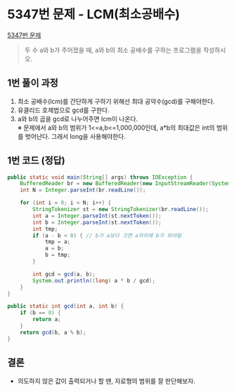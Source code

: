 # 5347번 문제 - LCM(최소공배수)
[5347번 문제]:https://www.acmicpc.net/problem/5347
[5347번 문제]
> 두 수 a와 b가 주어졌을 때, a와 b의 최소 공배수를 구하는 프로그램을 작성하시오.


## 1번 풀이 과정
1. 최소 공배수(lcm)를 간단하게 구하기 위해선 최대 공약수(gcd)를 구해야한다.
2. 유클리드 호제법으로 gcd를 구한다.
3. a와 b의 곱을 gcd로 나누어주면 lcm이 나온다.<br>
※ 문제에서 a와 b의 범위가 1<=a,b<=1,000,000인데, a*b의 최대값은 int의 범위를 벗어난다. 그래서 long을 사용해야한다. 

## 1번 코드 (정답)
```java
public static void main(String[] args) throws IOException {
    BufferedReader br = new BufferedReader(new InputStreamReader(System.in));
    int N = Integer.parseInt(br.readLine());

    for (int i = 0; i < N; i++) {
        StringTokenizer st = new StringTokenizer(br.readLine());
        int a = Integer.parseInt(st.nextToken());
        int b = Integer.parseInt(st.nextToken());
        int tmp;
        if (a - b < 0) { // b가 a보다 크면 a자리에 b가 와야됨
            tmp = a;
            a = b;
            b = tmp;
        }

        int gcd = gcd(a, b);
        System.out.println((long) a * b / gcd);
    }
}

public static int gcd(int a, int b) {
    if (b == 0) {
        return a;
    }
    return gcd(b, a % b);
}
```

## 결론
* 의도하지 않은 값이 출력되거나 할 땐, 자료형의 범위를 잘 판단해보자.